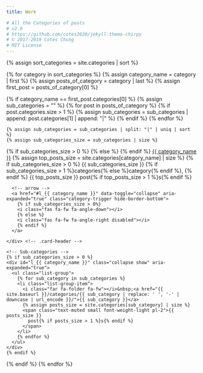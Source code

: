 ```yaml
---
title: Work

# All the Categories of posts
# v2.0
# https://github.com/cotes2020/jekyll-theme-chirpy
# © 2017-2019 Cotes Chung
# MIT License
---
```


{% assign sort_categories = site.categories | sort %}

{% for category in sort_categories %}
  {% assign category_name = category | first %}
  {% assign posts_of_category = category | last %}
  {% assign first_post = posts_of_category[0] %}

  {% if category_name == first_post.categories[0] %}
    {% assign sub_categories = "" %}
    {% for post in posts_of_category %}
      {% if post.categories.size > 1 %}
        {% assign sub_categories = sub_categories | append: post.categories[1] | append: "|" %}
      {% endif %}
    {% endfor %}

    {% assign sub_categories = sub_categories | split: "|" | uniq | sort %}
    {% assign sub_categories_size = sub_categories | size %}

  <div class="card categories">
    <!-- top-category -->
    <div class="card-header d-flex justify-content-between hide-border-bottom" id="h_{{ category_name }}">
      <span>
      {% if sub_categories_size > 0 %}
        <i class="far fa-folder-open fa-fw"></i>
      {% else %}
        <i class="far fa-folder fa-fw"></i>
      {% endif %}
        <a href="{{ site.baseurl }}/categories/{{ category_name | replace: ' ', '-' | downcase | url_encode }}/">{{ category_name }}</a>
        <!-- content count -->
        {% assign top_posts_size = site.categories[category_name] | size %}
        <span class="text-muted small font-weight-light pl-2">
        {% if sub_categories_size > 0 %}
          {{ sub_categories_size }}
          {% if sub_categories_size > 1 %}categories{% else %}category{% endif %},
        {% endif %}
          {{ top_posts_size }}
          post{% if top_posts_size > 1 %}s{% endif %}
        </span>
      </span>

      <!-- arrow -->
      <a href="#l_{{ category_name }}" data-toggle="collapse" aria-expanded="true" class="category-trigger hide-border-bottom">
        {% if sub_categories_size > 0%}
        <i class="fas fa-fw fa-angle-down"></i>
        {% else %}
        <i class="fas fa-fw fa-angle-right disabled"></i>
        {% endif %}
      </a>

    </div> <!-- .card-header -->

    <!-- Sub-categories -->
    {% if sub_categories_size > 0 %}
    <div id="l_{{ category_name }}" class="collapse show" aria-expanded="true">
      <ul class="list-group">
        {% for sub_category in sub_categories %}
        <li class="list-group-item">
          <i class="far fa-folder fa-fw"></i>&nbsp;<a href="{{ site.baseurl }}/categories/{{ sub_category | replace: ' ', '-' | downcase | url_encode }}/">{{ sub_category }}</a>
          {% assign posts_size = site.categories[sub_category] | size %}
          <span class="text-muted small font-weight-light pl-2">{{ posts_size }}
            post{% if posts_size > 1 %}s{% endif %}
          </span>
        </li>
        {% endfor %}
      </ul>
    </div>
    {% endif %}

  </div> <!-- .card -->

  {% endif %}
{% endfor %}

<script src="{{ site.baseurl }}/assets/js/dist/category-collapse.min.js" async></script>
